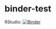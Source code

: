 # binder-test

RStudio: [![Binder](https://mybinder.org/badge_logo.svg)](https://notebooks.gesis.org/binder/v2/gh/ConnollyAisling/binder-test/main?urlpath=rstudio)

